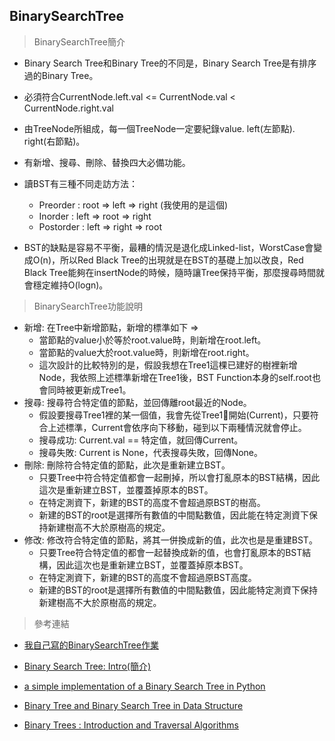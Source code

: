 ## BinarySearchTree
> BinarySearchTree簡介

+ Binary Search Tree和Binary Tree的不同是，Binary Search Tree是有排序過的Binary Tree。

+ 必須符合CurrentNode.left.val <= CurrentNode.val < CurrentNode.right.val
+ 由TreeNode所組成，每一個TreeNode一定要紀錄value. left(左節點). right(右節點)。
+ 有新增、搜尋、刪除、替換四大必備功能。
+ 讀BST有三種不同走訪方法：
    + Preorder : root => left => right (我使用的是這個)
    + Inorder : left => root => right
    + Postorder : left => right => root
+ BST的缺點是容易不平衡，最糟的情況是退化成Linked-list，WorstCase會變成O(n)，所以Red Black Tree的出現就是在BST的基礎上加以改良，Red Black Tree能夠在insertNode的時候，隨時讓Tree保持平衡，那麼搜尋時間就會穩定維持O(logn)。

> BinarySearchTree功能說明
+ 新增: 在Tree中新增節點，新增的標準如下 =>
    + 當節點的value小於等於root.value時，則新增在root.left。
    + 當節點的value大於root.value時，則新增在root.right。
    + 這次設計的比較特別的是，假設我想在Tree1這棵已建好的樹裡新增Node，我依照上述標準新增在Tree1後，BST Function本身的self.root也會同時被更新成Tree1。
+ 搜尋: 搜尋符合特定值的節點，並回傳離root最近的Node。
    + 假設要搜尋Tree1裡的某一個值，我會先從Tree1開始(Current)，只要符合上述標準，Current會依序向下移動，碰到以下兩種情況就會停止。
    + 搜尋成功: Current.val == 特定值，就回傳Current。
    + 搜尋失敗: Current is None，代表搜尋失敗，回傳None。
+ 刪除: 刪除符合特定值的節點，此次是重新建立BST。
    + 只要Tree中符合特定值都會一起刪掉，所以會打亂原本的BST結構，因此這次是重新建立BST，並覆蓋掉原本的BST。
    + 在特定測資下，新建的BST的高度不會超過原BST的樹高。
    + 新建的BST的root是選擇所有數值的中間點數值，因此能在特定測資下保持新建樹高不大於原樹高的規定。
+ 修改: 修改符合特定值的節點，將其一併換成新的值，此次也是是重建BST。
    + 只要Tree符合特定值的都會一起替換成新的值，也會打亂原本的BST結構，因此這次也是重新建立BST，並覆蓋掉原本BST。
    + 在特定測資下，新建的BST的高度不會超過原BST高度。
    + 新建的BST的root是選擇所有數值的中間點數值，因此能特定測資下保持新建樹高不大於原樹高的規定。

> 參考連結
+ [我自己寫的BinarySearchTree作業](HW3/BinarySearchTree學習歷程&流程圖.ipynb)

+ [Binary Search Tree: Intro(簡介)](http://alrightchiu.github.io/SecondRound/binary-search-tree-introjian-jie.html)
  
+ [a simple implementation of a Binary Search Tree in Python](https://gist.github.com/jakemmarsh/8273963)

+ [Binary Tree and Binary Search Tree in Data Structure](https://www.youtube.com/watch?time_continue=1&v=7vw2iIdqHlM&feature=emb_logo)

+ [Binary Trees : Introduction and Traversal Algorithms](https://www.youtube.com/watch?v=6oL-0TdVy28)

